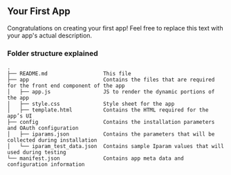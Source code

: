 ## Your First App

Congratulations on creating your first app! Feel free to replace this text with your app's actual description.

### Folder structure explained

    .
    ├── README.md                  This file
    ├── app                        Contains the files that are required for the front end component of the app
    │   ├── app.js                 JS to render the dynamic portions of the app
    │   ├── style.css              Style sheet for the app
    │   ├── template.html          Contains the HTML required for the app’s UI
    ├── config                     Contains the installation parameters and OAuth configuration
    │   ├── iparams.json           Contains the parameters that will be collected during installation
    │   └── iparam_test_data.json  Contains sample Iparam values that will used during testing
    └── manifest.json              Contains app meta data and configuration information
